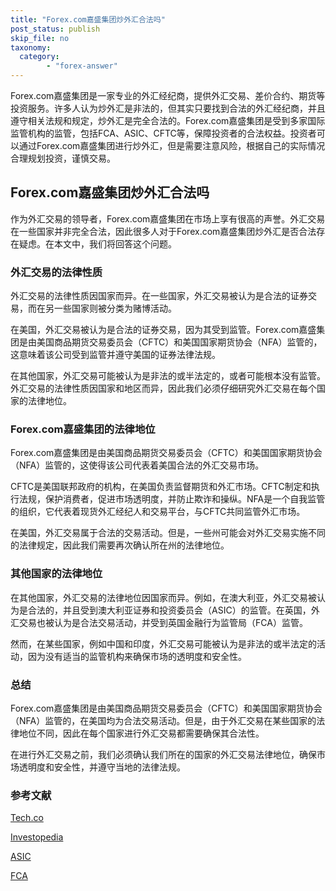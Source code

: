 ```yaml
---
title: "Forex.com嘉盛集团炒外汇合法吗"
post_status: publish
skip_file: no
taxonomy:
  category:
        - "forex-answer"
---
```


Forex.com嘉盛集团是一家专业的外汇经纪商，提供外汇交易、差价合约、期货等投资服务。许多人认为炒外汇是非法的，但其实只要找到合法的外汇经纪商，并且遵守相关法规和规定，炒外汇是完全合法的。Forex.com嘉盛集团是受到多家国际监管机构的监管，包括FCA、ASIC、CFTC等，保障投资者的合法权益。投资者可以通过Forex.com嘉盛集团进行炒外汇，但是需要注意风险，根据自己的实际情况合理规划投资，谨慎交易。

## Forex.com嘉盛集团炒外汇合法吗

作为外汇交易的领导者，Forex.com嘉盛集团在市场上享有很高的声誉。外汇交易在一些国家并非完全合法，因此很多人对于Forex.com嘉盛集团炒外汇是否合法存在疑虑。在本文中，我们将回答这个问题。

### 外汇交易的法律性质

外汇交易的法律性质因国家而异。在一些国家，外汇交易被认为是合法的证券交易，而在另一些国家则被分类为赌博活动。

在美国，外汇交易被认为是合法的证券交易，因为其受到监管。Forex.com嘉盛集团是由美国商品期货交易委员会（CFTC）和美国国家期货协会（NFA）监管的，这意味着该公司受到监管并遵守美国的证券法律法规。

在其他国家，外汇交易可能被认为是非法的或半法定的，或者可能根本没有监管。外汇交易的法律性质因国家和地区而异，因此我们必须仔细研究外汇交易在每个国家的法律地位。

### Forex.com嘉盛集团的法律地位

Forex.com嘉盛集团是由美国商品期货交易委员会（CFTC）和美国国家期货协会（NFA）监管的，这使得该公司代表着美国合法的外汇交易市场。

CFTC是美国联邦政府的机构，在美国负责监督期货和外汇市场。CFTC制定和执行法规，保护消费者，促进市场透明度，并防止欺诈和操纵。NFA是一个自我监管的组织，它代表着现货外汇经纪人和交易平台，与CFTC共同监管外汇市场。

在美国，外汇交易属于合法的交易活动。但是，一些州可能会对外汇交易实施不同的法律规定，因此我们需要再次确认所在州的法律地位。

### 其他国家的法律地位

在其他国家，外汇交易的法律地位因国家而异。例如，在澳大利亚，外汇交易被认为是合法的，并且受到澳大利亚证券和投资委员会（ASIC）的监管。在英国，外汇交易也被认为是合法交易活动，并受到英国金融行为监管局（FCA）监管。

然而，在某些国家，例如中国和印度，外汇交易可能被认为是非法的或半法定的活动，因为没有适当的监管机构来确保市场的透明度和安全性。

### 总结

Forex.com嘉盛集团是由美国商品期货交易委员会（CFTC）和美国国家期货协会（NFA）监管的，在美国均为合法交易活动。但是，由于外汇交易在某些国家的法律地位不同，因此在每个国家进行外汇交易都需要确保其合法性。

在进行外汇交易之前，我们必须确认我们所在的国家的外汇交易法律地位，确保市场透明度和安全性，并遵守当地的法律法规。

### 参考文献

[Tech.co](https://tech.co/forex-trading-is-it-legal-2020-04)

[Investopedia](https://www.investopedia.com/terms/c/cftc.asp)

[ASIC](https://asic.gov.au/)

[FCA](https://www.fca.org.uk/) 
